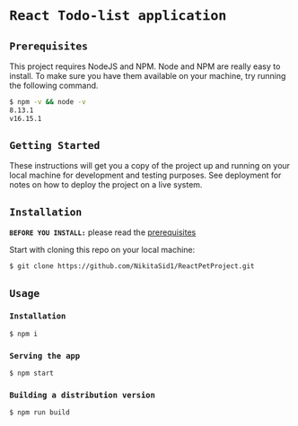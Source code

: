 # `React Todo-list application`

## `Prerequisites`

This project requires NodeJS and NPM. Node and NPM are really easy to install. To make sure you have them available on your machine, try running the following command.

```sh
$ npm -v && node -v
8.13.1
v16.15.1
```

## `Getting Started`

These instructions will get you a copy of the project up and running on your local machine for development and testing purposes. See deployment for notes on how to deploy the project on a live system.

## `Installation`

**`BEFORE YOU INSTALL:`** please read the [prerequisites](#prerequisites)

Start with cloning this repo on your local machine:

```sh
$ git clone https://github.com/NikitaSid1/ReactPetProject.git
```

## `Usage`


### `Installation`

```sh
$ npm i
```

### `Serving the app`

```sh
$ npm start
```

### `Building a distribution version`

```sh
$ npm run build
```

